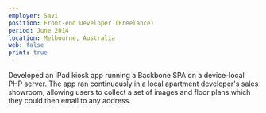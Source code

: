 ```yaml
---
employer: Savi
position: Front-end Developer (Freelance)
period: June 2014
location: Melbourne, Australia
web: false
print: true
---
```


Developed an iPad kiosk app running a Backbone SPA on a device-local PHP server. The app ran continuously in a local apartment developer's sales showroom, allowing users to collect a set of images and floor plans which they could then email to any address.
